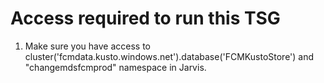 # Access required to run this TSG

1) Make sure you have access to cluster('fcmdata.kusto.windows.net').database('FCMKustoStore') and "changemdsfcmprod" namespace in Jarvis.